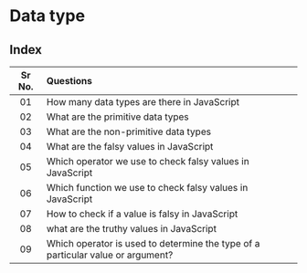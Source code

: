# Data type

## Index

| Sr No. | Questions |
| :---: | :--- |
| 01 | How many data types are there in JavaScript |
| 02 | What are the primitive data types |
| 03 | What are the non-primitive data types |
| 04 | What are the falsy values in JavaScript |
| 05 | Which operator we use to check falsy values in JavaScript |
| 06 | Which function we use to check falsy values in JavaScript |
| 07 | How to check if a value is falsy in JavaScript |
| 08 | what are the truthy values in JavaScript |
| 09 | Which operator is used to determine the type of a particular value or argument? |
